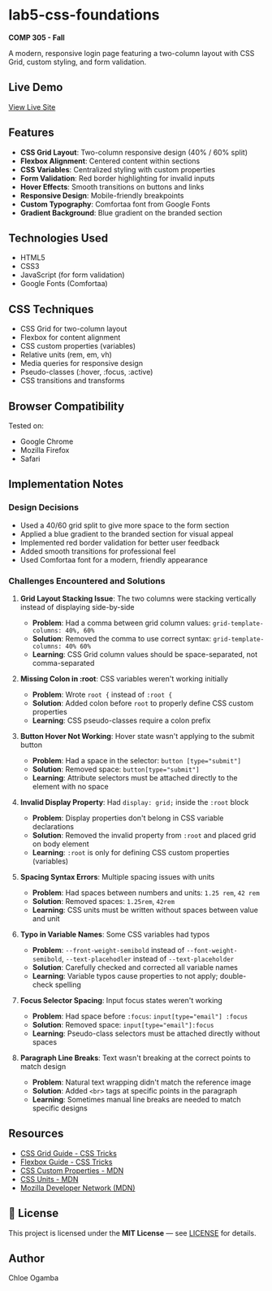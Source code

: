 # lab5-css-foundations
**COMP 305 - Fall**

A modern, responsive login page featuring a two-column layout with CSS Grid, custom styling, and form validation.

## Live Demo

[View Live Site](https://your-username.github.io/your-repo-name)

## Features

- **CSS Grid Layout**: Two-column responsive design (40% / 60% split)
- **Flexbox Alignment**: Centered content within sections
- **CSS Variables**: Centralized styling with custom properties
- **Form Validation**: Red border highlighting for invalid inputs
- **Hover Effects**: Smooth transitions on buttons and links
- **Responsive Design**: Mobile-friendly breakpoints
- **Custom Typography**: Comfortaa font from Google Fonts
- **Gradient Background**: Blue gradient on the branded section

## Technologies Used

- HTML5
- CSS3
- JavaScript (for form validation)
- Google Fonts (Comfortaa)

## CSS Techniques

- CSS Grid for two-column layout
- Flexbox for content alignment
- CSS custom properties (variables)
- Relative units (rem, em, vh)
- Media queries for responsive design
- Pseudo-classes (:hover, :focus, :active)
- CSS transitions and transforms

## Browser Compatibility

Tested on:
- Google Chrome
- Mozilla Firefox
- Safari

## Implementation Notes

### Design Decisions

- Used a 40/60 grid split to give more space to the form section
- Applied a blue gradient to the branded section for visual appeal
- Implemented red border validation for better user feedback
- Added smooth transitions for professional feel
- Used Comfortaa font for a modern, friendly appearance


### Challenges Encountered and Solutions

1. **Grid Layout Stacking Issue**: The two columns were stacking vertically instead of displaying side-by-side
   - **Problem**: Had a comma between grid column values: `grid-template-columns: 40%, 60%`
   - **Solution**: Removed the comma to use correct syntax: `grid-template-columns: 40% 60%`
   - **Learning**: CSS Grid column values should be space-separated, not comma-separated

2. **Missing Colon in :root**: CSS variables weren't working initially
   - **Problem**: Wrote `root {` instead of `:root {`
   - **Solution**: Added colon before `root` to properly define CSS custom properties
   - **Learning**: CSS pseudo-classes require a colon prefix

3. **Button Hover Not Working**: Hover state wasn't applying to the submit button
   - **Problem**: Had a space in the selector: `button [type="submit"]`
   - **Solution**: Removed space: `button[type="submit"]`
   - **Learning**: Attribute selectors must be attached directly to the element with no space

4. **Invalid Display Property**: Had `display: grid;` inside the `:root` block
   - **Problem**: Display properties don't belong in CSS variable declarations
   - **Solution**: Removed the invalid property from `:root` and placed grid on body element
   - **Learning**: `:root` is only for defining CSS custom properties (variables)

5. **Spacing Syntax Errors**: Multiple spacing issues with units
   - **Problem**: Had spaces between numbers and units: `1.25 rem`, `42 rem`
   - **Solution**: Removed spaces: `1.25rem`, `42rem`
   - **Learning**: CSS units must be written without spaces between value and unit

6. **Typo in Variable Names**: Some CSS variables had typos
   - **Problem**: `--front-weight-semibold` instead of `--font-weight-semibold`, `--text-placehodler` instead of `--text-placeholder`
   - **Solution**: Carefully checked and corrected all variable names
   - **Learning**: Variable typos cause properties to not apply; double-check spelling

7. **Focus Selector Spacing**: Input focus states weren't working
   - **Problem**: Had space before `:focus`: `input[type="email"] :focus`
   - **Solution**: Removed space: `input[type="email"]:focus`
   - **Learning**: Pseudo-class selectors must be attached directly without spaces

8. **Paragraph Line Breaks**: Text wasn't breaking at the correct points to match design
   - **Problem**: Natural text wrapping didn't match the reference image
   - **Solution**: Added `<br>` tags at specific points in the paragraph
   - **Learning**: Sometimes manual line breaks are needed to match specific designs


## Resources

- [CSS Grid Guide - CSS Tricks](https://css-tricks.com/snippets/css/complete-guide-grid/)
- [Flexbox Guide - CSS Tricks](https://css-tricks.com/snippets/css/a-guide-to-flexbox/)
- [CSS Custom Properties - MDN](https://developer.mozilla.org/en-US/docs/Web/CSS/Using_CSS_custom_properties)
- [CSS Units - MDN](https://developer.mozilla.org/en-US/docs/Learn/CSS/Building_blocks/Values_and_units)
- [Mozilla Developer Network (MDN)](https://developer.mozilla.org/)

## 📄 License
This project is licensed under the **MIT License** — see [LICENSE](LICENSE) for details.

## Author
Chloe Ogamba